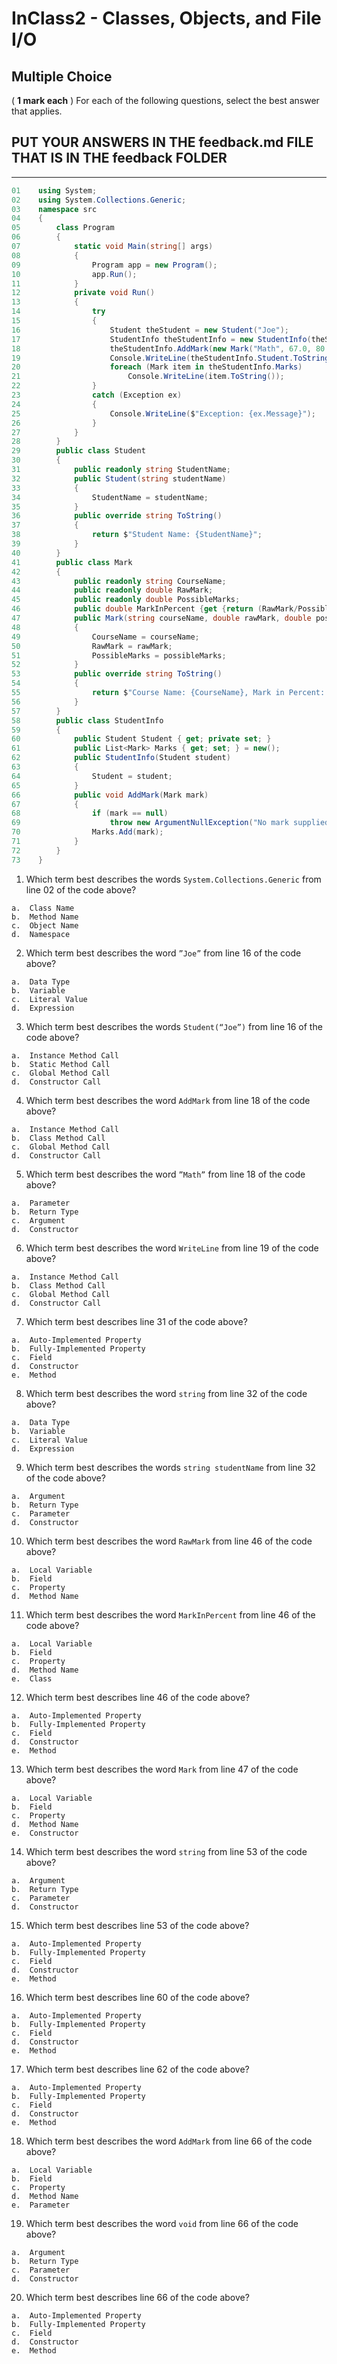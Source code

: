 # InClass2 - Classes, Objects, and File I/O

## Multiple Choice

( **1 mark each** ) For each of the following questions, select the best answer that applies.

## PUT YOUR ANSWERS IN THE **feedback.md** FILE THAT IS IN THE **feedback** FOLDER

------------------------------------------------------------------------


```csharp
01    using System;
02    using System.Collections.Generic;
03    namespace src
04    {
05        class Program
06        {
07            static void Main(string[] args)
08            {
09                Program app = new Program();
10                app.Run();
11            }
12            private void Run()
13            {
14                try
15                {
16                    Student theStudent = new Student("Joe");
17                    StudentInfo theStudentInfo = new StudentInfo(theStudent);
18                    theStudentInfo.AddMark(new Mark("Math", 67.0, 80.0));
19                    Console.WriteLine(theStudentInfo.Student.ToString());
20                    foreach (Mark item in theStudentInfo.Marks)
21                        Console.WriteLine(item.ToString());
22                }
23                catch (Exception ex)
24                {
25                    Console.WriteLine($"Exception: {ex.Message}");
26                } 
27            }
28        }
29        public class Student
30        {
31            public readonly string StudentName;
32            public Student(string studentName)
33            {
34                StudentName = studentName;
35            }
36            public override string ToString()
37            {
38                return $"Student Name: {StudentName}";
39            }        
40        }
41        public class Mark
42        {
43            public readonly string CourseName;
44            public readonly double RawMark;
45            public readonly double PossibleMarks;
46            public double MarkInPercent {get {return (RawMark/PossibleMarks * 100);}}
47            public Mark(string courseName, double rawMark, double possibleMarks)
48            {
49                CourseName = courseName;
50                RawMark = rawMark;
51                PossibleMarks = possibleMarks;
52            }
53            public override string ToString()
54            {
55                return $"Course Name: {CourseName}, Mark in Percent: {MarkInPercent}";
56            }             
57        }
58        public class StudentInfo
59        {
60            public Student Student { get; private set; }
61            public List<Mark> Marks { get; set; } = new();
62            public StudentInfo(Student student)
63            {
64                Student = student;
65            }
66            public void AddMark(Mark mark)
67            {
68                if (mark == null)
69                    throw new ArgumentNullException("No mark supplied. Mark not added.");
70                Marks.Add(mark); 
71            } 
72        }
73    }
```


1)	Which term best describes the words `System.Collections.Generic` from line 02 of the code above?

```
a.	Class Name
b.	Method Name
c.	Object Name
d.	Namespace
```

2)	Which term best describes the word `”Joe”` from line 16 of the code above?

```
a.	Data Type
b.	Variable
c.	Literal Value
d.	Expression
```

3)	Which term best describes the words `Student(“Joe”)` from line 16 of the code above?

```
a.	Instance Method Call
b.	Static Method Call
c.	Global Method Call
d.	Constructor Call
```

4)	Which term best describes the word `AddMark` from line 18 of the code above?

```
a.	Instance Method Call
b.	Class Method Call
c.	Global Method Call
d.	Constructor Call
```

5)	Which term best describes the word `”Math”` from line 18 of the code above?

```
a.	Parameter
b.	Return Type
c.	Argument
d.	Constructor
```

6)	Which term best describes the word `WriteLine` from line 19 of the code above?

```
a.	Instance Method Call
b.	Class Method Call
c.	Global Method Call
d.	Constructor Call
```

7)	Which term best describes line 31 of the code above?

```
a.	Auto-Implemented Property
b.	Fully-Implemented Property
c.	Field
d.	Constructor
e.	Method
```

8)	Which term best describes the word `string` from line 32 of the code above?

```
a.	Data Type
b.	Variable
c.	Literal Value
d.	Expression
```

9)	Which term best describes the words `string studentName` from line 32 of the code above?

```
a.	Argument
b.	Return Type
c.	Parameter
d.	Constructor
```

10)	Which term best describes the word `RawMark` from line 46 of the code above?

```
a.	Local Variable
b.	Field
c.	Property
d.	Method Name
```

11)	Which term best describes the word `MarkInPercent` from line 46 of the code above?

```
a.	Local Variable
b.	Field
c.	Property
d.	Method Name
e.	Class
```

12)	Which term best describes line 46 of the code above?

```
a.	Auto-Implemented Property
b.	Fully-Implemented Property
c.	Field
d.	Constructor
e.	Method
```

13)	Which term best describes the word `Mark` from line 47 of the code above?

```
a.	Local Variable
b.	Field
c.	Property
d.	Method Name
e.	Constructor
```

14)	Which term best describes the word `string` from line 53 of the code above?

```
a.	Argument
b.	Return Type
c.	Parameter
d.	Constructor
```

15)	Which term best describes line 53 of the code above?

```
a.	Auto-Implemented Property
b.	Fully-Implemented Property
c.	Field
d.	Constructor
e.	Method
```
16)	Which term best describes line 60 of the code above?

```
a.	Auto-Implemented Property
b.	Fully-Implemented Property
c.	Field
d.	Constructor
e.	Method
```

17)	Which term best describes line 62 of the code above?

```
a.	Auto-Implemented Property
b.	Fully-Implemented Property
c.	Field
d.	Constructor
e.	Method
```

18)	Which term best describes the word `AddMark` from line 66 of the code above?

```
a.	Local Variable
b.	Field
c.	Property
d.	Method Name
e.	Parameter
```

19)	Which term best describes the word `void` from line 66 of the code above?

```
a.	Argument
b.	Return Type
c.	Parameter
d.	Constructor
```

20)	Which term best describes line 66 of the code above?

```
a.	Auto-Implemented Property
b.	Fully-Implemented Property
c.	Field
d.	Constructor
e.	Method
```
